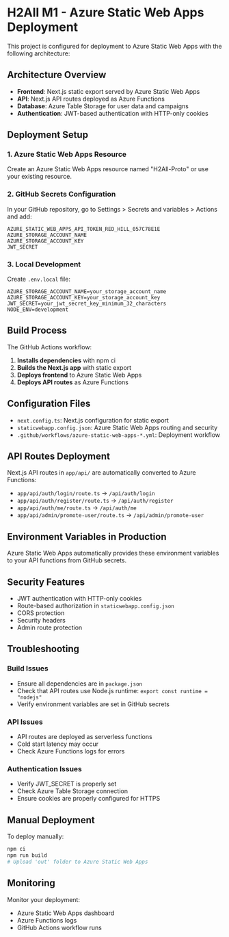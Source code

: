 # H2All M1 - Azure Static Web Apps Deployment

This project is configured for deployment to Azure Static Web Apps with the following architecture:

## Architecture Overview

- **Frontend**: Next.js static export served by Azure Static Web Apps
- **API**: Next.js API routes deployed as Azure Functions
- **Database**: Azure Table Storage for user data and campaigns
- **Authentication**: JWT-based authentication with HTTP-only cookies

## Deployment Setup

### 1. Azure Static Web Apps Resource

Create an Azure Static Web Apps resource named "H2All-Proto" or use your existing resource.

### 2. GitHub Secrets Configuration

In your GitHub repository, go to Settings > Secrets and variables > Actions and add:

```
AZURE_STATIC_WEB_APPS_API_TOKEN_RED_HILL_057C78E1E
AZURE_STORAGE_ACCOUNT_NAME
AZURE_STORAGE_ACCOUNT_KEY
JWT_SECRET
```

### 3. Local Development

Create `.env.local` file:

```env
AZURE_STORAGE_ACCOUNT_NAME=your_storage_account_name
AZURE_STORAGE_ACCOUNT_KEY=your_storage_account_key
JWT_SECRET=your_jwt_secret_key_minimum_32_characters
NODE_ENV=development
```

## Build Process

The GitHub Actions workflow:

1. **Installs dependencies** with npm ci
2. **Builds the Next.js app** with static export
3. **Deploys frontend** to Azure Static Web Apps
4. **Deploys API routes** as Azure Functions

## Configuration Files

- `next.config.ts`: Next.js configuration for static export
- `staticwebapp.config.json`: Azure Static Web Apps routing and security
- `.github/workflows/azure-static-web-apps-*.yml`: Deployment workflow

## API Routes Deployment

Next.js API routes in `app/api/` are automatically converted to Azure Functions:

- `app/api/auth/login/route.ts` → `/api/auth/login`
- `app/api/auth/register/route.ts` → `/api/auth/register`
- `app/api/auth/me/route.ts` → `/api/auth/me`
- `app/api/admin/promote-user/route.ts` → `/api/admin/promote-user`

## Environment Variables in Production

Azure Static Web Apps automatically provides these environment variables to your API functions from GitHub secrets.

## Security Features

- JWT authentication with HTTP-only cookies
- Route-based authorization in `staticwebapp.config.json`
- CORS protection
- Security headers
- Admin route protection

## Troubleshooting

### Build Issues

- Ensure all dependencies are in `package.json`
- Check that API routes use Node.js runtime: `export const runtime = "nodejs"`
- Verify environment variables are set in GitHub secrets

### API Issues

- API routes are deployed as serverless functions
- Cold start latency may occur
- Check Azure Functions logs for errors

### Authentication Issues

- Verify JWT_SECRET is properly set
- Check Azure Table Storage connection
- Ensure cookies are properly configured for HTTPS

## Manual Deployment

To deploy manually:

```bash
npm ci
npm run build
# Upload 'out' folder to Azure Static Web Apps
```

## Monitoring

Monitor your deployment:

- Azure Static Web Apps dashboard
- Azure Functions logs
- GitHub Actions workflow runs
